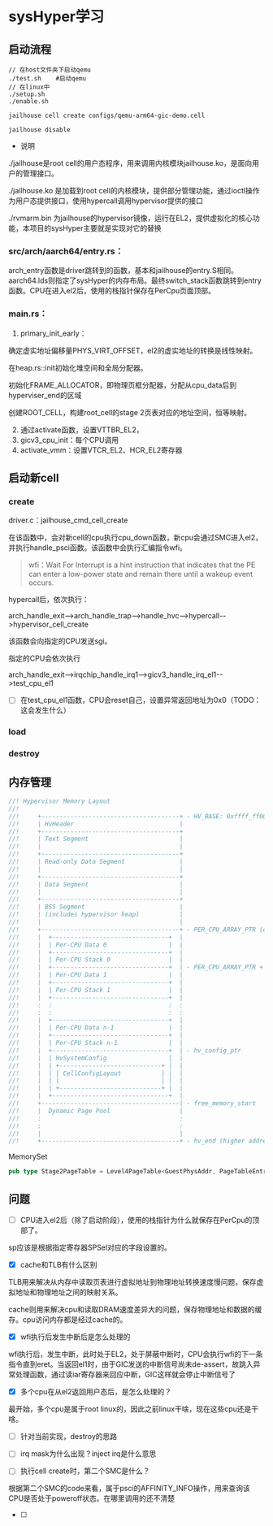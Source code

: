 # sysHyper学习

## 启动流程

```
// 在host文件夹下启动qemu
./test.sh    #启动qemu
// 在linux中
./setup.sh  
./enable.sh  

jailhouse cell create configs/qemu-arm64-gic-demo.cell  

jailhouse disable  
```

* 说明

./jailhouse是root cell的用户态程序，用来调用内核模块jailhouse.ko，是面向用户的管理接口。

./jailhouse.ko 是加载到root cell的内核模块，提供部分管理功能，通过ioctl操作为用户态提供接口，使用hypercall调用hypervisor提供的接口

./rvmarm.bin 为jailhouse的hypervisor镜像，运行在EL2，提供虚拟化的核心功能，本项目的sysHyper主要就是实现对它的替换

### src/arch/aarch64/entry.rs：

arch_entry函数是driver跳转到的函数，基本和jailhouse的entry.S相同。aarch64.lds则指定了sysHyper的内存布局。最终switch_stack函数跳转到entry函数。CPU在进入el2后，使用的栈指针保存在PerCpu页面顶部。

### main.rs：

1. primary_init_early：

确定虚实地址偏移量PHYS_VIRT_OFFSET，el2的虚实地址的转换是线性映射。

在heap.rs::init初始化堆空间和全局分配器。

初始化FRAME_ALLOCATOR，即物理页框分配器，分配从cpu_data后到hyperviser_end的区域

创建ROOT_CELL，构建root_cell的stage 2页表对应的地址空间，恒等映射。

2. 通过activate函数，设置VTTBR_EL2，
3. gicv3_cpu_init：每个CPU调用
4. activate_vmm：设置VTCR_EL2、HCR_EL2寄存器

## 启动新cell

### create

driver.c：jailhouse_cmd_cell_create

在该函数中，会对新cell的cpu执行cpu_down函数，新cpu会通过SMC进入el2，并执行handle_psci函数。该函数中会执行汇编指令wfi。

> wfi：Wait For Interrupt is a hint instruction that indicates that the PE can enter a low-power state and remain there until a wakeup event occurs. 

hypercall后，依次执行：

arch_handle_exit-->arch_handle_trap-->handle_hvc-->hypercall-->hypervisor_cell_create

该函数会向指定的CPU发送sgi。

指定的CPU会依次执行

arch_handle_exit-->irqchip_handle_irq1-->gicv3_handle_irq_el1-->test_cpu_el1

- [ ] 在test_cpu_el1函数，CPU会reset自己，设置异常返回地址为0x0（TODO：这会发生什么）

### load

### destroy



## 内存管理

```rust
//! Hypervisor Memory Layout
//!
//!     +--------------------------------------+ - HV_BASE: 0xffff_ff00_0000_0000 (lower address)
//!     | HvHeader                             |
//!     +--------------------------------------+
//!     | Text Segment                         |
//!     |                                      |
//!     +--------------------------------------+
//!     | Read-only Data Segment               |
//!     |                                      |
//!     +--------------------------------------+
//!     | Data Segment                         |
//!     |                                      |
//!     +--------------------------------------+
//!     | BSS Segment                          |
//!     | (includes hypervisor heap)           |
//!     |                                      |
//!     +--------------------------------------+ - PER_CPU_ARRAY_PTR (core_end)
//!     |  +--------------------------------+  |
//!     |  | Per-CPU Data 0                 |  |
//!     |  +--------------------------------+  |
//!     |  | Per-CPU Stack 0                |  |
//!     |  +--------------------------------+  | - PER_CPU_ARRAY_PTR + PER_CPU_SIZE
//!     |  | Per-CPU Data 1                 |  |
//!     |  +--------------------------------+  |
//!     |  | Per-CPU Stack 1                |  |
//!     |  +--------------------------------+  |
//!     :  :                                :  :
//!     :  :                                :  :
//!     |  +--------------------------------+  |
//!     |  | Per-CPU Data n-1               |  |
//!     |  +--------------------------------+  |
//!     |  | Per-CPU Stack n-1              |  |
//!     |  +--------------------------------+  | - hv_config_ptr
//!     |  | HvSystemConfig                 |  |
//!     |  | +----------------------------+ |  |
//!     |  | | CellConfigLayout           | |  |
//!     |  | |                            | |  |
//!     |  | +----------------------------+ |  |
//!     |  +--------------------------------+  |
//!     +--------------------------------------| - free_memory_start
//!     |  Dynamic Page Pool                   |
//!     :                                      :
//!     :                                      :
//!     |                                      |
//!     +--------------------------------------+ - hv_end (higher address)
```

MemorySet

```rust
pub type Stage2PageTable = Level4PageTable<GuestPhysAddr, PageTableEntry, S2PTInstr>;
```



## 问题

- [ ] CPU进入el2后（除了启动阶段），使用的栈指针为什么就保存在PerCpu的顶部了。

sp应该是根据指定寄存器SPSel对应的字段设置的。

- [x] cache和TLB有什么区别

TLB用来解决从内存中读取页表进行虚拟地址到物理地址转换速度慢问题，保存虚拟地址和物理地址之间的映射关系。

cache则用来解决cpu和读取DRAM速度差异大的问题，保存物理地址和数据的缓存。cpu访问内存都是经过cache的。

- [x] wfi执行后发生中断后是怎么处理的

wfi执行后，发生中断，此时处于EL2，处于屏蔽中断时，CPU会执行wfi的下一条指令直到eret。当返回el1时，由于GIC发送的中断信号尚未de-assert，故跳入异常处理函数，通过读iar寄存器来回应中断，GIC这样就会停止中断信号了

- [x] 多个cpu在从el2返回用户态后，是怎么处理的？

最开始，多个cpu是属于root linux的，因此之前linux干啥，现在这些cpu还是干啥。

- [ ] 针对当前实现，destroy的思路	

- [ ] irq mask为什么出现？inject irq是什么意思

- [ ] 执行cell create时，第二个SMC是什么？

根据第二个SMC的code来看，属于psci的AFFINITY_INFO操作，用来查询该CPU是否处于poweroff状态。在哪里调用的还不清楚

- [ ] 

